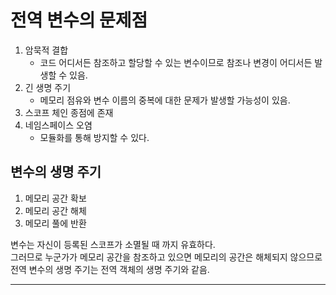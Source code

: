 # 전역 변수의 문제점

1. 암묵적 결합
   - 코드 어디서든 참조하고 할당할 수 있는 변수이므로 참조나 변경이 어디서든 발생할 수 있음.
2. 긴 생명 주기
   - 메모리 점유와 변수 이름의 중복에 대한 문제가 발생할 가능성이 있음.
3. 스코프 체인 종점에 존재
4. 네임스페이스 오염
   - 모듈화를 통해 방지할 수 있다.

## 변수의 생명 주기

1. 메모리 공간 확보
2. 메모리 공간 해체
3. 메모리 풀에 반환

변수는 자신이 등록된 스코프가 소멸될 때 까지 유효하다.  
그러므로 누군가가 메모리 공간을 참조하고 있으면 메모리의 공간은 해체되지 않으므로 전역 변수의 생명 주기는 전역 객체의 생명 주기와 같음.

---

